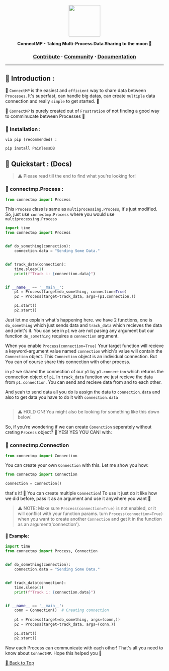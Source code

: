 <a href="https://github.com/AidenEllis/Cligo"><p align="center"></a>
<img height=100 src="https://upstorage.pythonanywhere.com/api/storage/file/its_sakib/Public/Github/ConnectMP/ConnectMP_logo_1.png"/>

<p align="center">
  <strong>ConnectMP - Taking Multi-Process Data Sharing to the moon 🚀</strong>
</p>

<h3 align="center">
  <a href="https://github.com/AidenEllis/ConnectMP/blob/main/CONTRIBUTING.md">Contribute</a>
  <span> · </span>
  <a href="https://discord.gg/aw35Kb7uE7">Community</a>
  <span> · </span>
  <a href="https://github.com/AidenEllis/ConnectMP/">Documentation</a>
</h3>

---

## 🎫 Introduction :
🍤 `ConnectMP` is the easiest and `efficient` way to share data between `Processes`. It's superfast, can handle big datas, can
create `multiple` data connection and really `simple` to get started. 🍰

🥐 `ConnectMP` is purely created out of `Frustration` of not finding a good way to comminucate between Processes 🥨

### 🥗 Installation :
`via pip (recommended) :`
```commandline
pip install PainlessDB
```

## 🧇 Quickstart : (Docs)
> ⚠ Please read till the end to find what you're looking for!

### 🍤 connectmp.Process :
```python
from connectmp import Process
```
This `Process` class is same as `multiprocessing.Process`, it's just modified.
So, just use `connectmp.Process` where you would use `multiprocessing.Process`
```python
import time
from connectmp import Process


def do_something(connection):
    connection.data = "Sending Some Data."


def track_data(connection):
    time.sleep(1)
    print(f"Track i: {connection.data}")


if __name__ == '__main__':
    p1 = Process(target=do_something, connection=True)
    p2 = Process(target=track_data, args=(p1.connection,))

    p1.start()
    p2.start()
```
Just let me explain what's happening here. we have 2 functions, one is 
`do_something` which just sends data and `track_data` which recieves the data
and print's it. You can see in `p1` we are not pasing any argument but our
function `do_something` requires a `connection` argument.

When you enable `Process(connection=True)` Your target function will recieve
a keyword-argument value named `connection` which's value will contain the `Connection`
object. This `Connection` object is an individual connection. But You can of course share
this connection with other process.

in `p2` we shared the connection of our `p1` by `p1.connection` which 
returns the connection object of `p1`. In `track_data` function we just
recieve the data from `p1.connection`. You can send and recieve data from and to each other.

And yeah to send data all you do is assign the data to `connection.data` and also to
get data you have to do it with `connection.data`

## 

> ⚠ HOLD ON! You might also be looking for something like this down below!

So, if you're wondering if we can create `Conenction` seperately without creting
`Process` object? 🎉 YES! YES YOU CAN! with:

### 🥨 connectmp.Connection
```python
from connectmp import Connection
```
You can create your own `Connection` with this. Let me show you how:
```python
from connectmp import Connection

connection = Connection()
```
that's it! 🎉 You can create multiple `Connection`!
To use it just do it like how we did before, pass it as an argument and use it anywhere you want 🥂
> ⚠ NOTE: Make sure `Process(connection=True)` is not enabled, or it will conflict
with your function params. turn `Process(connection=True)` when you want to create another
`Connection` and get it in the function as an argument('connection').

#### 🌮 Example:
```python
import time
from connectmp import Process, Connection


def do_something(connection):
    connection.data = "Sending Some Data."


def track_data(connection):
    time.sleep(1)
    print(f"Track i: {connection.data}")


if __name__ == '__main__':
    conn = Connection()  # Creating connection
    
    p1 = Process(target=do_something, args=(conn,))
    p2 = Process(target=track_data, args=(conn,))

    p1.start()
    p2.start()
```

Now each Process can communicate with each other! That's all
you need to know about `ConnectMP`. Hope this helped you 🎉

[🌟 Back to Top](#)
